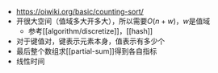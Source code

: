 - https://oiwiki.org/basic/counting-sort/
- 开很大空间（值域多大开多大），所以需要$O(n+w)$，$w$是值域
  - 参考[[algorithm/discretize]]，[[hash]]
- 对于键值对，键表示元素本身，值表示有多少个
- 最后整个数组求[[partial-sum]]得到各自指标
- 线性时间